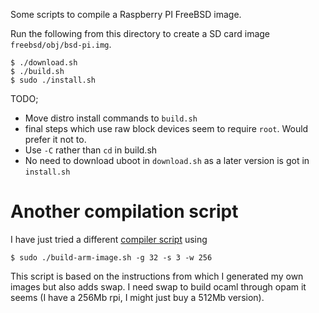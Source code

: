 Some scripts to compile a Raspberry PI FreeBSD image.

Run the following from this directory to create a SD card image
`freebsd/obj/bsd-pi.img`.

```
$ ./download.sh
$ ./build.sh
$ sudo ./install.sh
```

TODO;

* Move distro install commands to `build.sh`
* final steps which use raw block devices seem to require `root`.  Would prefer it not to.
* Use `-C` rather than `cd` in build.sh
* No need to download uboot in `download.sh` as a later version is got in `install.sh`

# Another compilation script

I have just tried a different [compiler script](https://github.com/daveish/freebsd-arm-tools) 
using

```
$ sudo ./build-arm-image.sh -g 32 -s 3 -w 256
```

This script is based on the instructions from which I generated my own images but 
also adds swap.  I need swap to build ocaml through opam it seems (I have a 256Mb
rpi, I might just buy a 512Mb version).
